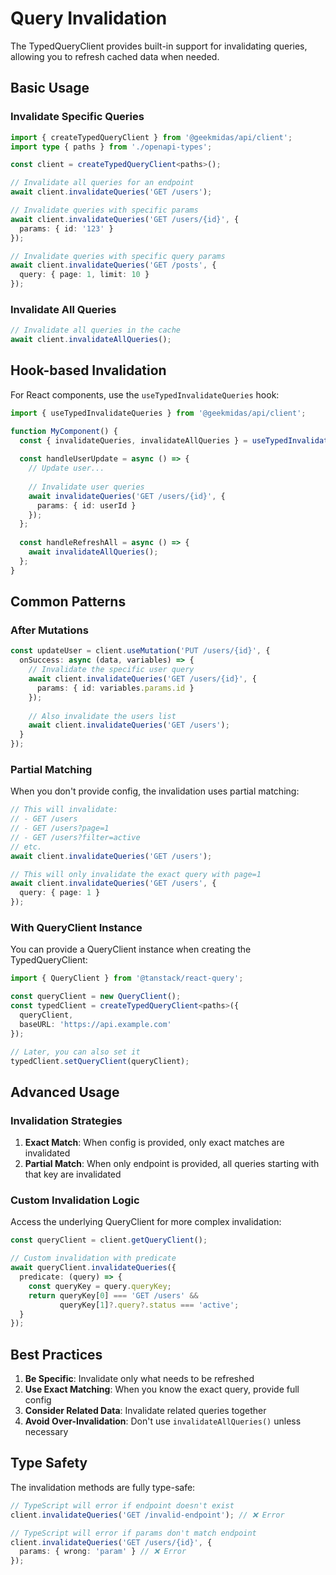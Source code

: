 # Query Invalidation

The TypedQueryClient provides built-in support for invalidating queries, allowing you to refresh cached data when needed.

## Basic Usage

### Invalidate Specific Queries

```typescript
import { createTypedQueryClient } from '@geekmidas/api/client';
import type { paths } from './openapi-types';

const client = createTypedQueryClient<paths>();

// Invalidate all queries for an endpoint
await client.invalidateQueries('GET /users');

// Invalidate queries with specific params
await client.invalidateQueries('GET /users/{id}', {
  params: { id: '123' }
});

// Invalidate queries with specific query params
await client.invalidateQueries('GET /posts', {
  query: { page: 1, limit: 10 }
});
```

### Invalidate All Queries

```typescript
// Invalidate all queries in the cache
await client.invalidateAllQueries();
```

## Hook-based Invalidation

For React components, use the `useTypedInvalidateQueries` hook:

```typescript
import { useTypedInvalidateQueries } from '@geekmidas/api/client';

function MyComponent() {
  const { invalidateQueries, invalidateAllQueries } = useTypedInvalidateQueries(client);
  
  const handleUserUpdate = async () => {
    // Update user...
    
    // Invalidate user queries
    await invalidateQueries('GET /users/{id}', {
      params: { id: userId }
    });
  };
  
  const handleRefreshAll = async () => {
    await invalidateAllQueries();
  };
}
```

## Common Patterns

### After Mutations

```typescript
const updateUser = client.useMutation('PUT /users/{id}', {
  onSuccess: async (data, variables) => {
    // Invalidate the specific user query
    await client.invalidateQueries('GET /users/{id}', {
      params: { id: variables.params.id }
    });
    
    // Also invalidate the users list
    await client.invalidateQueries('GET /users');
  }
});
```

### Partial Matching

When you don't provide config, the invalidation uses partial matching:

```typescript
// This will invalidate:
// - GET /users
// - GET /users?page=1
// - GET /users?filter=active
// etc.
await client.invalidateQueries('GET /users');

// This will only invalidate the exact query with page=1
await client.invalidateQueries('GET /users', {
  query: { page: 1 }
});
```

### With QueryClient Instance

You can provide a QueryClient instance when creating the TypedQueryClient:

```typescript
import { QueryClient } from '@tanstack/react-query';

const queryClient = new QueryClient();
const typedClient = createTypedQueryClient<paths>({
  queryClient,
  baseURL: 'https://api.example.com'
});

// Later, you can also set it
typedClient.setQueryClient(queryClient);
```

## Advanced Usage

### Invalidation Strategies

1. **Exact Match**: When config is provided, only exact matches are invalidated
2. **Partial Match**: When only endpoint is provided, all queries starting with that key are invalidated

### Custom Invalidation Logic

Access the underlying QueryClient for more complex invalidation:

```typescript
const queryClient = client.getQueryClient();

// Custom invalidation with predicate
await queryClient.invalidateQueries({
  predicate: (query) => {
    const queryKey = query.queryKey;
    return queryKey[0] === 'GET /users' && 
           queryKey[1]?.query?.status === 'active';
  }
});
```

## Best Practices

1. **Be Specific**: Invalidate only what needs to be refreshed
2. **Use Exact Matching**: When you know the exact query, provide full config
3. **Consider Related Data**: Invalidate related queries together
4. **Avoid Over-Invalidation**: Don't use `invalidateAllQueries()` unless necessary

## Type Safety

The invalidation methods are fully type-safe:

```typescript
// TypeScript will error if endpoint doesn't exist
client.invalidateQueries('GET /invalid-endpoint'); // ❌ Error

// TypeScript will error if params don't match endpoint
client.invalidateQueries('GET /users/{id}', {
  params: { wrong: 'param' } // ❌ Error
});
```